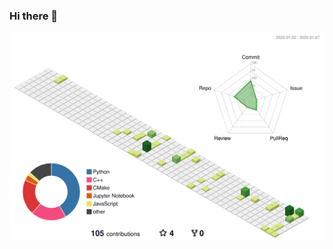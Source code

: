 ### Hi there 👋

<!-- | [![MBHuman's Github Stats](https://github-readme-stats.vercel.app/api?username=MBHuman&include_all_commits=true&count_private=true&show_icons=true&theme=dark)](https://github.com/MBHuman) | [![Top Langs](https://github-readme-stats.vercel.app/api/top-langs/?username=MBHuman&layout=compact&langs_count=3&theme=dark&hide=jupyter%20notebook)](https://github.com/MBHuman) |
|---|---| -->

![](./profile-3d-contrib/profile-green-animate.svg)
